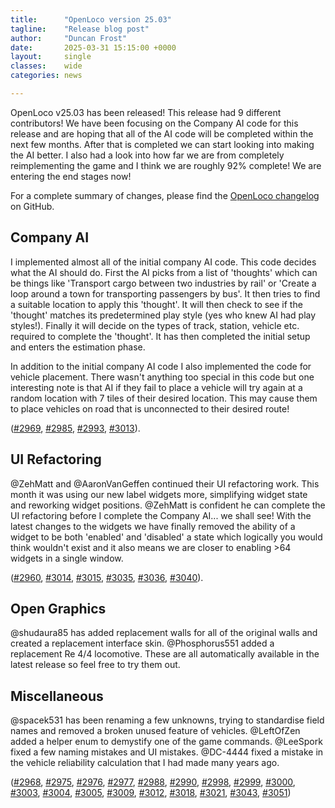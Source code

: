 ```yaml
---
title:      "OpenLoco version 25.03"
tagline:    "Release blog post"
author:     "Duncan Frost"
date:       2025-03-31 15:15:00 +0000
layout:     single
classes:    wide
categories: news

---
```


OpenLoco v25.03 has been released! This release had 9 different contributors!
We have been focusing on the Company AI code for this release and are
hoping that all of the AI code will be completed within the next few months. After that is
completed we can start looking into making the AI better. I also had a look into how far we are
from completely reimplementing the game and I think we are roughly 92% complete! We are entering
the end stages now!

For a complete summary of changes, please find the
[OpenLoco changelog](https://github.com/OpenLoco/OpenLoco/releases/tag/v25.03) on GitHub.

## Company AI

I implemented almost all of the initial company AI code. This code decides what the AI should do.
First the AI picks from a list of 'thoughts' which can be things like 'Transport cargo between two
industries by rail' or 'Create a loop around a town for transporting passengers by bus'. It then
tries to find a suitable location to apply this 'thought'. It will then check to see if the
'thought' matches its predetermined play style (yes who knew AI had play styles!). Finally it will
decide on the types of track, station, vehicle etc. required to complete the 'thought'. It has then
completed the initial setup and enters the estimation phase.

In addition to the initial company AI code I also implemented the code for vehicle placement. There
wasn't anything too special in this code but one interesting note is that AI if they fail to place
a vehicle will try again at a random location with 7 tiles of their desired location. This may
cause them to place vehicles on road that is unconnected to their desired route!

([#2969](https://github.com/OpenLoco/OpenLoco/pull/2969),
[#2985](https://github.com/OpenLoco/OpenLoco/pull/2985),
[#2993](https://github.com/OpenLoco/OpenLoco/pull/2993),
[#3013](https://github.com/OpenLoco/OpenLoco/pull/3013)).

## UI Refactoring

@ZehMatt and @AaronVanGeffen continued their UI refactoring work. This month it was using our new
label widgets more, simplifying widget state and reworking widget positions. @ZehMatt is confident
he can complete the UI refactoring before I complete the Company AI... we shall see! With the
latest changes to the widgets we have finally removed the ability of a widget to be both 'enabled'
and 'disabled' a state which logically you would think wouldn't exist and it also means we are
closer to enabling >64 widgets in a single window.

([#2960](https://github.com/OpenLoco/OpenLoco/pull/2960),
[#3014](https://github.com/OpenLoco/OpenLoco/pull/3014),
[#3015](https://github.com/OpenLoco/OpenLoco/pull/3015),
[#3035](https://github.com/OpenLoco/OpenLoco/pull/3035),
[#3036](https://github.com/OpenLoco/OpenLoco/pull/3036),
[#3040](https://github.com/OpenLoco/OpenLoco/pull/3040)).

## Open Graphics

@shudaura85 has added replacement walls for all of the original walls and created a replacement
interface skin. @Phosphorus551 added a replacement Re 4/4 locomotive. These are all automatically
available in the latest release so feel free to try them out.

## Miscellaneous

@spacek531 has been renaming a few unknowns, trying to standardise field names and removed a broken
unused feature of vehicles. @LeftOfZen added a helper enum to demystify one of the game commands.
@LeeSpork fixed a few naming mistakes and UI mistakes. @DC-4444 fixed a mistake in the vehicle
reliability calculation that I had made many years ago.

([#2968](https://github.com/OpenLoco/OpenLoco/pull/2968),
[#2975](https://github.com/OpenLoco/OpenLoco/pull/2975),
[#2976](https://github.com/OpenLoco/OpenLoco/pull/2976),
[#2977](https://github.com/OpenLoco/OpenLoco/pull/2977),
[#2988](https://github.com/OpenLoco/OpenLoco/pull/2988),
[#2990](https://github.com/OpenLoco/OpenLoco/pull/2990),
[#2998](https://github.com/OpenLoco/OpenLoco/pull/2998),
[#2999](https://github.com/OpenLoco/OpenLoco/pull/2999),
[#3000](https://github.com/OpenLoco/OpenLoco/pull/3000),
[#3003](https://github.com/OpenLoco/OpenLoco/pull/3003),
[#3004](https://github.com/OpenLoco/OpenLoco/pull/3004),
[#3005](https://github.com/OpenLoco/OpenLoco/pull/3005),
[#3009](https://github.com/OpenLoco/OpenLoco/pull/3009),
[#3012](https://github.com/OpenLoco/OpenLoco/pull/3012),
[#3018](https://github.com/OpenLoco/OpenLoco/pull/3018),
[#3021](https://github.com/OpenLoco/OpenLoco/pull/3021),
[#3043](https://github.com/OpenLoco/OpenLoco/pull/3043),
[#3051](https://github.com/OpenLoco/OpenLoco/pull/3051))
